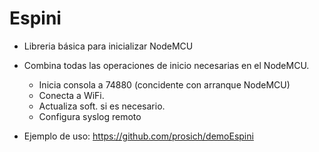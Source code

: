 # Espini

- Libreria básica para inicializar NodeMCU

- Combina todas las operaciones de inicio necesarias en el NodeMCU.
     - Inicia consola a 74880 (concidente con arranque NodeMCU)
     - Conecta a WiFi.
     - Actualiza soft. si es necesario.
     - Configura syslog remoto

- Ejemplo de uso: https://github.com/prosich/demoEspini
     
